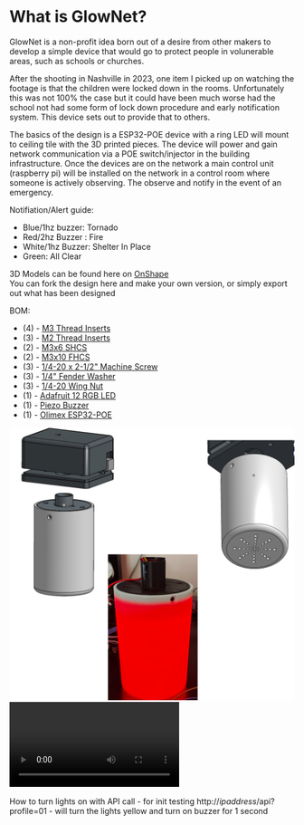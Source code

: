 # What is GlowNet?

GlowNet is a non-profit idea born out of a desire from other makers to develop a simple device that would go to protect people in volunerable areas, such as schools or churches.

After the shooting in Nashville in 2023, one item I picked up on watching the footage is that the children were locked down in the rooms. Unfortunately this was not 100% the case but it could have been much worse had the school not had some form of lock down procedure and early notification system. This device sets out to provide that to others. 

The basics of the design is a ESP32-POE device with a ring LED will mount to ceiling tile with the 3D printed pieces. The device will power and gain network communication via a POE switch/injector in the building infrastructure. Once the devices are on the network a main control unit (raspberry pi) will be installed on the network in a control room where someone is actively observing. The observe and notify in the event of an emergency.

Notifiation/Alert guide:
- Blue/1hz buzzer: Tornado
- Red/2hz Buzzer : Fire
- White/1hz Buzzer: Shelter In Place
- Green: All Clear


3D Models can be found here on [OnShape](https://cad.onshape.com/documents/83dc1b9d5794af9812a20a6e/w/6933c0ec732fa80879dfa10f/e/393d556f8704af149a6ea895)<br>
You can fork the design here and make your own version, or simply export out what has been designed

BOM:<br>
- (4) - [M3 Thread Inserts](https://a.co/d/j4Eid2X)
- (3) - [M2 Thread Inserts](https://a.co/d/)
- (2) - [M3x6 SHCS](https://a.co/d/eeJVUk0)
- (2) - [M3x10 FHCS](https://a.co/d/9gWt7kn)
- (3) - [1/4-20 x 2-1/2" Machine Screw](https://a.co/d/iGymJyz)
- (3) - [1/4" Fender Washer](https://a.co/d/4D97qNB)
- (3) - [1/4-20 Wing Nut](https://a.co/d/4D97qNB)
- (1) - [Adafruit 12 RGB LED](https://a.co/d/511ZWrK)
- (1) - [Piezo Buzzer](https://a.co/d/37FOyo1)
- (1) - [Olimex ESP32-POE](https://www.digikey.com/en/products/detail/olimex-ltd/ESP32-POE/10258717)

![glownet 3d model](/img/glownet3d.png)<br>
![glownet testing](/img/GlowNetFitTest.MOV)<br>

How to turn lights on with API call - for init testing
http://<i>ipaddress</i>/api?profile=01 - will turn the lights yellow and turn on buzzer for 1 second
